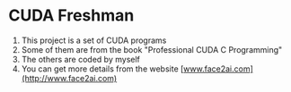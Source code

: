 # CUDA Freshman
1. This project is a set of CUDA programs
2. Some of them are from the book "Professional CUDA C Programming"
3. The others are coded by myself
4. You can get more details from the website [www.face2ai.com](http://www.face2ai.com)
